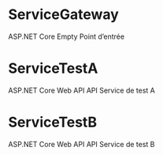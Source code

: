 # ServiceGateway
ASP.NET Core Empty
Point d’entrée

# ServiceTestA
ASP.NET Core Web API
API Service de test A

# ServiceTestB
ASP.NET Core Web API
API Service de test B

